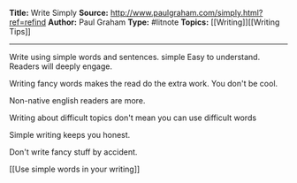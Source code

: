 ---
---
**Title:** Write Simply
**Source:** http://www.paulgraham.com/simply.html?ref=refind
**Author:** Paul Graham
**Type:** #litnote 
**Topics:** [[Writing]][[Writing Tips]]

----

Write using simple words and sentences. simple Easy to understand. Readers will deeply engage.

Writing fancy words makes the read do the extra work. You don't be cool.

Non-native english readers are more. 

Writing about difficult topics don't mean you can use difficult words

Simple writing keeps you honest. 

Don't write fancy stuff by accident. 

[[Use simple words in your writing]]